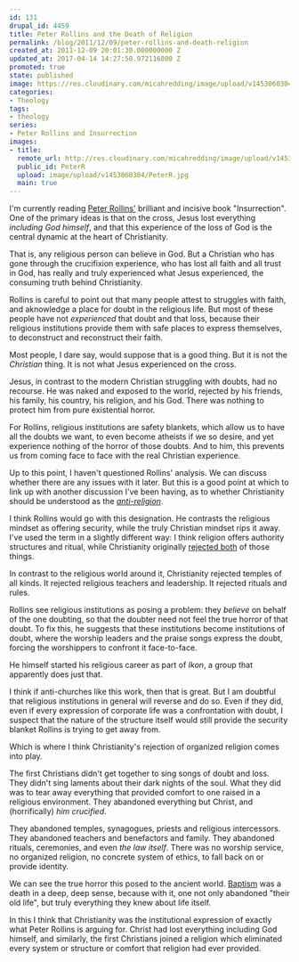 ```yaml
---
id: 131
drupal_id: 4459
title: Peter Rollins and the Death of Religion
permalink: /blog/2011/12/09/peter-rollins-and-death-religion
created_at: 2011-12-09 20:01:30.000000000 Z
updated_at: 2017-04-14 14:27:58.972116000 Z
promoted: true
state: published
image: https://res.cloudinary.com/micahredding/image/upload/v1453060304/PeterR.jpg
categories:
- Theology
tags:
- theology
series:
- Peter Rollins and Insurrection
images:
- title: 
  remote_url: http://res.cloudinary.com/micahredding/image/upload/v1453060304/PeterR.jpg
  public_id: PeterR
  upload: image/upload/v1453060304/PeterR.jpg
  main: true
---
```

I'm currently reading [Peter Rollins'](http://peterrollins.net/) brilliant and incisive book "Insurrection". One of the primary ideas is that on the cross, Jesus lost everything *including God himself*, and that this experience of the loss of God is the central dynamic at the heart of Christianity.

That is, any religious person can believe in God. But a Christian who has gone through the crucifixion experience, who has lost all faith and all trust in God, has really and truly experienced what Jesus experienced, the consuming truth behind Christianity.

Rollins is careful to point out that many people attest to struggles with faith, and aknowledge a place for doubt in the religious life. But most of these people have not *experienced* that doubt and that loss, because their religious institutions provide them with safe places to express themselves, to deconstruct and reconstruct their faith.

Most people, I dare say, would suppose that is a good thing. But it is not the *Christian* thing. It is not what Jesus experienced on the cross.

Jesus, in contrast to the modern Christian struggling with doubts, had no recourse. He was naked and exposed to the world, rejected by his friends, his family, his country, his religion, and his God. There was nothing to protect him from pure existential horror.

For Rollins, religious institutions are safety blankets, which allow us to have all the doubts we want, to even become atheists if we so desire, and yet experience nothing of the horror of those doubts. And to him, this prevents us from coming face to face with the real Christian experience.

Up to this point, I haven't questioned Rollins' analysis. We can discuss whether there are any issues with it later. But this is a good point at which to link up with another discussion I've been having, as to whether Christianity should be understood as the *[anti-religion](http://micahredding.com/blog/2011/10/02/christianity-against-religion)*.

I think Rollins would go with this designation. He contrasts the religious mindset as offering security, while the truly Christian mindset rips it away. I've used the term in a slightly different way: I think religion offers authority structures and ritual, while Christianity originally [rejected both](http://micahredding.com/blog/2011/10/02/christianity-against-religion) of those things. 

In contrast to the religious world around it, Christianity rejected temples of all kinds. It rejected religious teachers and leadership. It rejected rituals and rules.

Rollins see religious institutions as posing a problem: they *believe* on behalf of the one doubting, so that the doubter need not feel the true horror of that doubt. To fix this, he suggests that these institutions become institutions of doubt, where the worship leaders and the praise songs express the doubt, forcing the worshippers to confront it face-to-face.

He himself started his religious career as part of *Ikon*, a group that apparently does just that.

I think if anti-churches like this work, then that is great. But I am doubtful that religious institutions in general will reverse and do so. Even if they did, even if every expression of corporate life was a confrontation with doubt, I suspect that the nature of the structure itself would still provide the security blanket Rollins is trying to get away from.

Which is where I think Christianity's rejection of organized religion comes into play.

The first Christians didn't get together to sing songs of doubt and loss. They didn't sing laments about their dark nights of the soul. What they did was to tear away everything that provided comfort to one raised in a religious environment. They abandoned everything but Christ, and (horrifically) *him crucified*.

They abandoned temples, synagogues, priests and religious intercessors. They abandoned teachers and benefactors and family. They abandoned rituals, ceremonies, and even *the law itself*. There was no worship service, no organized religion, no concrete system of ethics, to fall back on or provide identity.

We can see the true horror this posed to the ancient world. [Baptism](http://micahredding.com/blog/2011/10/14/thought-baptism) was a death in a deep, deep sense, because with it, one not only abandoned "their old life", but truly everything they knew about life itself.

In this I think that Christianity was the institutional expression of exactly what Peter Rollins is arguing for. Christ had lost everything including God himself, and similarly, the first Christians joined a religion which eliminated every system or structure or comfort that religion had ever provided.
